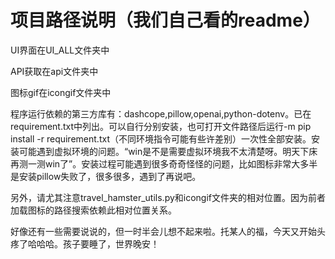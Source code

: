# 项目路径说明（我们自己看的readme）

UI界面在UI_ALL文件夹中

API获取在api文件夹中

图标gif在icongif文件夹中

程序运行依赖的第三方库有：dashcope,pillow,openai,python-dotenv。已在requirement.txt中列出。可以自行分别安装，也可打开文件路径后运行-m pip install -r requirement.txt（不同环境指令可能有些许差别）一次性全部安装。安装可能遇到虚拟环境的问题。“win是不是需要虚拟环境我不太清楚呀。明天下床再测一测win了”。安装过程可能遇到很多奇奇怪怪的问题，比如图标非常大多半是安装pillow失败了，很多很多，遇到了再说吧。

另外，请尤其注意travel_hamster_utils.py和icongif文件夹的相对位置。因为前者加载图标的路径搜索依赖此相对位置关系。

好像还有一些需要说说的，但一时半会儿想不起来啦。托某人的福，今天又开始头疼了哈哈哈。孩子要睡了，世界晚安！